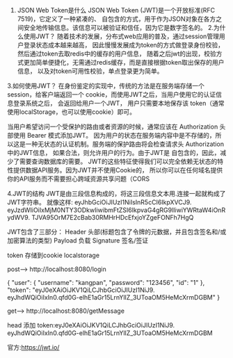 1. JSON Web Token是什么
JSON Web Token (JWT)是一个开放标准(RFC 7519)，它定义了一种紧凑的、
自包含的方式，用于作为JSON对象在各方之间安全地传输信息。该信息可以被验证和信任，因为它是数字签名的。
2.为什么使用JWT？
随着技术的发展，分布式web应用的普及，通过session管理用户登录状态成本越来越高，
因此慢慢发展成为token的方式做登录身份校验，然后通过token去取redis中的缓存的用户信息，
随着之后jwt的出现，校验方式更加简单便捷化，无需通过redis缓存，而是直接根据token取出保存的用户信息，
以及对token可用性校验，单点登录更为简单。

3.如何使用JWT？
在身份鉴定的实现中，传统的方法是在服务端存储一个 session，给客户端返回一个 cookie，而使用JWT之后，当用户使用它的认证信息登录系统之后，
会返回给用户一个JWT， 用户只需要本地保存该 token（通常使用localStorage，也可以使用cookie）即可。

当用户希望访问一个受保护的路由或者资源的时候，通常应该在 Authorization 头部使用 Bearer 模式添加JWT。
因为用户的状态在服务端内容中是不存储的，所以这是一种无状态的认证机制。服务端的保护路由将会检查请求头 Authorization 中的JWT信息，
如果合法，则允许用户的行为。由于JWT是 自包含的，因此，减少了需要查询数据库的需要。
JWT的这些特征使得我们可以完全依赖无状态的特性提供数据API服务。因为JWT并不使用Cookie的，
所以你可以在任何域名提供你的API服务而不需要担心跨域资源共享问题（CORS


4.JWT的结构
JWT是由三段信息构成的，将这三段信息文本用.连接一起就构成了JWT字符串。
就像这样:
eyJhbGciOiJIUzI1NiIsInR5cCI6IkpXVCJ9.
eyJzdWIiOiIxMjM0NTY3ODkwIiwibmFtZSI6IkpvaG4gRG9lIiwiYWRtaW4iOnRydWV9.
TJVA95OrM7E2cBab30RMHrHDcEfxjoYZgeFONFh7HgQ

JWT包含了三部分：
Header 头部(标题包含了令牌的元数据，并且包含签名和/或加密算法的类型)
Payload 负载
Signature 签名/签证

token 存储到cookie localstorage

post--> http://localhost:8080/login

{
  "user": {
    "username": "kangpan",
    "password": "123456",
    "id": "1"
  },
  "token": "eyJ0eXAiOiJKV1QiLCJhbGciOiJIUzI1NiJ9.
  eyJhdWQiOiIxIn0.qfd0G-elhE1aGr15LrnYlIZ_3UToaOM5HeMcXrmDGBM"
}

get--> http://localhost:8080/getMessage

head 添加 token:eyJ0eXAiOiJKV1QiLCJhbGciOiJIUzI1NiJ9.
eyJhdWQiOiIxIn0.qfd0G-elhE1aGr15LrnYlIZ_3UToaOM5HeMcXrmDGBM


官方:https://jwt.io/



